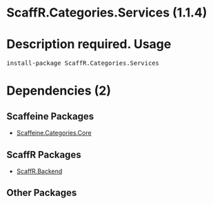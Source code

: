 ﻿ScaffR.Categories.Services (1.1.4)
======
Description required.
Usage
======
<pre>install-package ScaffR.Categories.Services</pre>
Dependencies (2)
=====

Scaffeine Packages
------
* [Scaffeine.Categories.Core](https://github.com/wcpro/Scaffeine/tree/master/src/Scaffeine.Categories.Core)

ScaffR Packages
------
* [ScaffR.Backend](https://github.com/wcpro/ScaffR/tree/master/src/ScaffR.Backend)

Other Packages
------
